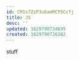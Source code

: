 ```yaml
---
id: CM1s7ZzP3u6amRCYSCcfj
title: JS
desc: ''
updated: 1629790734695
created: 1629790726282
---
```


stuff
